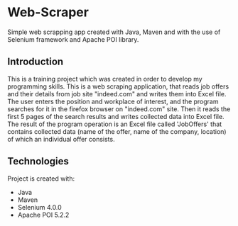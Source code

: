 # Web-Scraper

Simple web scrapping app created with Java, Maven and with the use of Selenium framework and Apache POI library. 

## Introduction 
This is a training project which was created in order to develop my programming skills. This is a web scraping application, that reads job offers and their details from
job site "indeed.com" and writes them into Excel file. The user enters the position and workplace of interest, and the program searches for it in the firefox browser on "indeed.com" site. Then it reads the first 5 pages of the search results and writes collected data into Excel file. The result of the program operation is an Excel file called 'JobOffers' that contains collected data (name of the offer, name of the company, location) of which an individual offer consists.   

## Technologies
Project is created with:
* Java 
* Maven
* Selenium 4.0.0
* Apache POI 5.2.2

 
